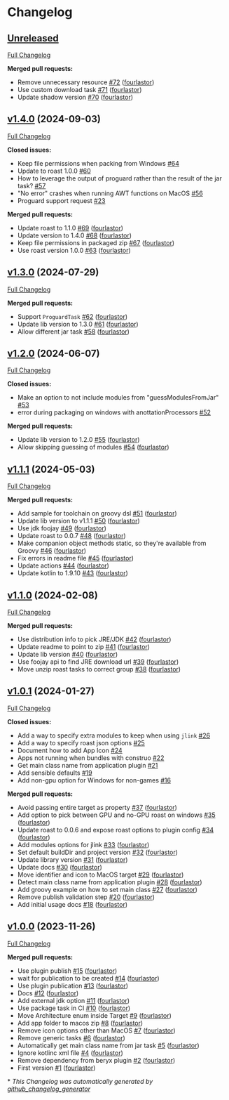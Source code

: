 # Changelog

## [Unreleased](https://github.com/fourlastor-alexandria/construo/tree/HEAD)

[Full Changelog](https://github.com/fourlastor-alexandria/construo/compare/v1.4.0...HEAD)

**Merged pull requests:**

- Remove unnecessary resource [\#72](https://github.com/fourlastor-alexandria/construo/pull/72) ([fourlastor](https://github.com/fourlastor))
- Use custom download task [\#71](https://github.com/fourlastor-alexandria/construo/pull/71) ([fourlastor](https://github.com/fourlastor))
- Update shadow version [\#70](https://github.com/fourlastor-alexandria/construo/pull/70) ([fourlastor](https://github.com/fourlastor))

## [v1.4.0](https://github.com/fourlastor-alexandria/construo/tree/v1.4.0) (2024-09-03)

[Full Changelog](https://github.com/fourlastor-alexandria/construo/compare/v1.3.0...v1.4.0)

**Closed issues:**

- Keep file permissions when packing from Windows [\#64](https://github.com/fourlastor-alexandria/construo/issues/64)
- Update to roast 1.0.0 [\#60](https://github.com/fourlastor-alexandria/construo/issues/60)
- How to leverage the output of proguard rather than the result of the jar task? [\#57](https://github.com/fourlastor-alexandria/construo/issues/57)
- "No error" crashes when running AWT functions on MacOS [\#56](https://github.com/fourlastor-alexandria/construo/issues/56)
- Proguard support request [\#23](https://github.com/fourlastor-alexandria/construo/issues/23)

**Merged pull requests:**

- Update roast to 1.1.0 [\#69](https://github.com/fourlastor-alexandria/construo/pull/69) ([fourlastor](https://github.com/fourlastor))
- Update version to 1.4.0 [\#68](https://github.com/fourlastor-alexandria/construo/pull/68) ([fourlastor](https://github.com/fourlastor))
- Keep file permissions in packaged zip [\#67](https://github.com/fourlastor-alexandria/construo/pull/67) ([fourlastor](https://github.com/fourlastor))
- Use roast version 1.0.0 [\#63](https://github.com/fourlastor-alexandria/construo/pull/63) ([fourlastor](https://github.com/fourlastor))

## [v1.3.0](https://github.com/fourlastor-alexandria/construo/tree/v1.3.0) (2024-07-29)

[Full Changelog](https://github.com/fourlastor-alexandria/construo/compare/v1.2.0...v1.3.0)

**Merged pull requests:**

- Support `ProguardTask` [\#62](https://github.com/fourlastor-alexandria/construo/pull/62) ([fourlastor](https://github.com/fourlastor))
- Update lib version to 1.3.0 [\#61](https://github.com/fourlastor-alexandria/construo/pull/61) ([fourlastor](https://github.com/fourlastor))
- Allow different jar task [\#58](https://github.com/fourlastor-alexandria/construo/pull/58) ([fourlastor](https://github.com/fourlastor))

## [v1.2.0](https://github.com/fourlastor-alexandria/construo/tree/v1.2.0) (2024-06-07)

[Full Changelog](https://github.com/fourlastor-alexandria/construo/compare/v1.1.1...v1.2.0)

**Closed issues:**

- Make an option to not include modules from "guessModulesFromJar" [\#53](https://github.com/fourlastor-alexandria/construo/issues/53)
- error during packaging on windows with anottationProcessors [\#52](https://github.com/fourlastor-alexandria/construo/issues/52)

**Merged pull requests:**

- Update lib version to 1.2.0 [\#55](https://github.com/fourlastor-alexandria/construo/pull/55) ([fourlastor](https://github.com/fourlastor))
- Allow skipping guessing of modules [\#54](https://github.com/fourlastor-alexandria/construo/pull/54) ([fourlastor](https://github.com/fourlastor))

## [v1.1.1](https://github.com/fourlastor-alexandria/construo/tree/v1.1.1) (2024-05-03)

[Full Changelog](https://github.com/fourlastor-alexandria/construo/compare/v1.1.0...v1.1.1)

**Merged pull requests:**

- Add sample for toolchain on groovy dsl [\#51](https://github.com/fourlastor-alexandria/construo/pull/51) ([fourlastor](https://github.com/fourlastor))
- Update lib version to v1.1.1 [\#50](https://github.com/fourlastor-alexandria/construo/pull/50) ([fourlastor](https://github.com/fourlastor))
- Use jdk foojay [\#49](https://github.com/fourlastor-alexandria/construo/pull/49) ([fourlastor](https://github.com/fourlastor))
- Update roast to 0.0.7 [\#48](https://github.com/fourlastor-alexandria/construo/pull/48) ([fourlastor](https://github.com/fourlastor))
- Make companion object methods static, so they're available from Groovy [\#46](https://github.com/fourlastor-alexandria/construo/pull/46) ([fourlastor](https://github.com/fourlastor))
- Fix errors in readme file [\#45](https://github.com/fourlastor-alexandria/construo/pull/45) ([fourlastor](https://github.com/fourlastor))
- Update actions [\#44](https://github.com/fourlastor-alexandria/construo/pull/44) ([fourlastor](https://github.com/fourlastor))
- Update kotlin to 1.9.10 [\#43](https://github.com/fourlastor-alexandria/construo/pull/43) ([fourlastor](https://github.com/fourlastor))

## [v1.1.0](https://github.com/fourlastor-alexandria/construo/tree/v1.1.0) (2024-02-08)

[Full Changelog](https://github.com/fourlastor-alexandria/construo/compare/v1.0.1...v1.1.0)

**Merged pull requests:**

- Use distribution info to pick JRE/JDK [\#42](https://github.com/fourlastor-alexandria/construo/pull/42) ([fourlastor](https://github.com/fourlastor))
- Update readme to point to zip [\#41](https://github.com/fourlastor-alexandria/construo/pull/41) ([fourlastor](https://github.com/fourlastor))
- Update lib version [\#40](https://github.com/fourlastor-alexandria/construo/pull/40) ([fourlastor](https://github.com/fourlastor))
- Use foojay api to find JRE download url [\#39](https://github.com/fourlastor-alexandria/construo/pull/39) ([fourlastor](https://github.com/fourlastor))
- Move unzip roast tasks to correct group [\#38](https://github.com/fourlastor-alexandria/construo/pull/38) ([fourlastor](https://github.com/fourlastor))

## [v1.0.1](https://github.com/fourlastor-alexandria/construo/tree/v1.0.1) (2024-01-27)

[Full Changelog](https://github.com/fourlastor-alexandria/construo/compare/v1.0.0...v1.0.1)

**Closed issues:**

- Add a way to specify extra modules to keep when using `jlink` [\#26](https://github.com/fourlastor-alexandria/construo/issues/26)
- Add a way to specify roast json options [\#25](https://github.com/fourlastor-alexandria/construo/issues/25)
- Document how to add App Icon  [\#24](https://github.com/fourlastor-alexandria/construo/issues/24)
- Apps not running when bundles with construo [\#22](https://github.com/fourlastor-alexandria/construo/issues/22)
- Get main class name from application plugin [\#21](https://github.com/fourlastor-alexandria/construo/issues/21)
- Add sensible defaults [\#19](https://github.com/fourlastor-alexandria/construo/issues/19)
- Add non-gpu option for Windows for non-games [\#16](https://github.com/fourlastor-alexandria/construo/issues/16)

**Merged pull requests:**

- Avoid passing entire target as property [\#37](https://github.com/fourlastor-alexandria/construo/pull/37) ([fourlastor](https://github.com/fourlastor))
- Add option to pick between GPU and no-GPU roast on windows [\#35](https://github.com/fourlastor-alexandria/construo/pull/35) ([fourlastor](https://github.com/fourlastor))
- Update roast to 0.0.6 and expose roast options to plugin config [\#34](https://github.com/fourlastor-alexandria/construo/pull/34) ([fourlastor](https://github.com/fourlastor))
- Add modules options for jlink [\#33](https://github.com/fourlastor-alexandria/construo/pull/33) ([fourlastor](https://github.com/fourlastor))
- Set default buildDir and project version [\#32](https://github.com/fourlastor-alexandria/construo/pull/32) ([fourlastor](https://github.com/fourlastor))
- Update library version [\#31](https://github.com/fourlastor-alexandria/construo/pull/31) ([fourlastor](https://github.com/fourlastor))
- Update docs [\#30](https://github.com/fourlastor-alexandria/construo/pull/30) ([fourlastor](https://github.com/fourlastor))
- Move identifier and icon to MacOS target [\#29](https://github.com/fourlastor-alexandria/construo/pull/29) ([fourlastor](https://github.com/fourlastor))
- Detect main class name from application plugin [\#28](https://github.com/fourlastor-alexandria/construo/pull/28) ([fourlastor](https://github.com/fourlastor))
- Add groovy example on how to set main class [\#27](https://github.com/fourlastor-alexandria/construo/pull/27) ([fourlastor](https://github.com/fourlastor))
- Remove publish validation step [\#20](https://github.com/fourlastor-alexandria/construo/pull/20) ([fourlastor](https://github.com/fourlastor))
- Add initial usage docs [\#18](https://github.com/fourlastor-alexandria/construo/pull/18) ([fourlastor](https://github.com/fourlastor))

## [v1.0.0](https://github.com/fourlastor-alexandria/construo/tree/v1.0.0) (2023-11-26)

[Full Changelog](https://github.com/fourlastor-alexandria/construo/compare/a8bd1cfe8d5cc2a3e0962fc0c365827eb492b084...v1.0.0)

**Merged pull requests:**

- Use plugin publish [\#15](https://github.com/fourlastor-alexandria/construo/pull/15) ([fourlastor](https://github.com/fourlastor))
- wait for publication to be created [\#14](https://github.com/fourlastor-alexandria/construo/pull/14) ([fourlastor](https://github.com/fourlastor))
- Use plugin publication [\#13](https://github.com/fourlastor-alexandria/construo/pull/13) ([fourlastor](https://github.com/fourlastor))
- Docs [\#12](https://github.com/fourlastor-alexandria/construo/pull/12) ([fourlastor](https://github.com/fourlastor))
- Add external jdk option [\#11](https://github.com/fourlastor-alexandria/construo/pull/11) ([fourlastor](https://github.com/fourlastor))
- Use package task in CI [\#10](https://github.com/fourlastor-alexandria/construo/pull/10) ([fourlastor](https://github.com/fourlastor))
- Move Architecture enum inside Target [\#9](https://github.com/fourlastor-alexandria/construo/pull/9) ([fourlastor](https://github.com/fourlastor))
- Add app folder to macos zip [\#8](https://github.com/fourlastor-alexandria/construo/pull/8) ([fourlastor](https://github.com/fourlastor))
- Remove icon options other than MacOS [\#7](https://github.com/fourlastor-alexandria/construo/pull/7) ([fourlastor](https://github.com/fourlastor))
- Remove generic tasks [\#6](https://github.com/fourlastor-alexandria/construo/pull/6) ([fourlastor](https://github.com/fourlastor))
- Automatically get main class name from jar task [\#5](https://github.com/fourlastor-alexandria/construo/pull/5) ([fourlastor](https://github.com/fourlastor))
- Ignore kotlinc xml file [\#4](https://github.com/fourlastor-alexandria/construo/pull/4) ([fourlastor](https://github.com/fourlastor))
- Remove dependency from beryx plugin [\#2](https://github.com/fourlastor-alexandria/construo/pull/2) ([fourlastor](https://github.com/fourlastor))
- First version [\#1](https://github.com/fourlastor-alexandria/construo/pull/1) ([fourlastor](https://github.com/fourlastor))



\* *This Changelog was automatically generated by [github_changelog_generator](https://github.com/github-changelog-generator/github-changelog-generator)*
